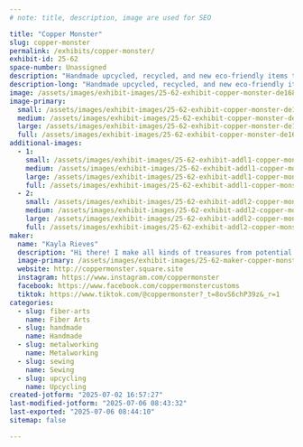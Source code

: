 ```yaml
---
# note: title, description, image are used for SEO

title: "Copper Monster"
slug: copper-monster
permalink: /exhibits/copper-monster/
exhibit-id: 25-62
space-number: Unassigned
description: "Handmade upcycled, recycled, and new eco-friendly items to help keep trash out of landfills!"
description-long: "Handmade upcycled, recycled, and new eco-friendly items to help keep trash out of landfills! Soda can earrings, snack packaging into purses, feed bags into totes - the limit does not exist! I also sew washable, reusable things such as dish scrubbers, bowl cozies, jar toppers, fabric bookmarks, scrunchies, and more!"
image: /assets/images/exhibit-images/25-62-exhibit-copper-monster-de168b5f-83dd-4ca3-9ec0-e3eed77838ab-large.jpg
image-primary: 
  small: /assets/images/exhibit-images/25-62-exhibit-copper-monster-de168b5f-83dd-4ca3-9ec0-e3eed77838ab-small.jpg
  medium: /assets/images/exhibit-images/25-62-exhibit-copper-monster-de168b5f-83dd-4ca3-9ec0-e3eed77838ab-medium.jpg
  large: /assets/images/exhibit-images/25-62-exhibit-copper-monster-de168b5f-83dd-4ca3-9ec0-e3eed77838ab-large.jpg
  full: /assets/images/exhibit-images/25-62-exhibit-copper-monster-de168b5f-83dd-4ca3-9ec0-e3eed77838ab-full.jpg
additional-images: 
  - 1:
    small: /assets/images/exhibit-images/25-62-exhibit-addl1-copper-monster-screenshot-2025-07-02-164911-small.png
    medium: /assets/images/exhibit-images/25-62-exhibit-addl1-copper-monster-screenshot-2025-07-02-164911-medium.png
    large: /assets/images/exhibit-images/25-62-exhibit-addl1-copper-monster-screenshot-2025-07-02-164911-large.png
    full: /assets/images/exhibit-images/25-62-exhibit-addl1-copper-monster-screenshot-2025-07-02-164911-full.png
  - 2:
    small: /assets/images/exhibit-images/25-62-exhibit-addl2-copper-monster-e2523d3e-4214-4ec9-9675-dfcbc1c86e78-small.jpg
    medium: /assets/images/exhibit-images/25-62-exhibit-addl2-copper-monster-e2523d3e-4214-4ec9-9675-dfcbc1c86e78-medium.jpg
    large: /assets/images/exhibit-images/25-62-exhibit-addl2-copper-monster-e2523d3e-4214-4ec9-9675-dfcbc1c86e78-large.jpg
    full: /assets/images/exhibit-images/25-62-exhibit-addl2-copper-monster-e2523d3e-4214-4ec9-9675-dfcbc1c86e78-full.jpg
maker: 
  name: "Kayla Rieves"
  description: "Hi there! I make all kinds of treasures from potential trash, helping keep things out of landfills. I turn feed bags into backpacks, chip/juice/candy bags into purses, soda cans into earrings, and more! I also sew fabric items that are washable and reusable, such as jar toppers, scrunchies, dish scrubbies, fabric bookmarks, and more!"
  image-primary: /assets/images/exhibit-images/25-62-maker-copper-monster-messenger-creation-44408dcf-c05c-47ba-9139-83932c631229-medium.jpeg
  website: http://coppermonster.square.site
  instagram: https://www.instagram.com/coppermonster
  facebook: https://www.facebook.com/coppermonstercustoms
  tiktok: https://www.tiktok.com/@coppermonster?_t=8ovS6chP39z&_r=1
categories: 
  - slug: fiber-arts
    name: Fiber Arts
  - slug: handmade
    name: Handmade
  - slug: metalworking
    name: Metalworking
  - slug: sewing
    name: Sewing
  - slug: upcycling
    name: Upcycling
created-jotform: "2025-07-02 16:57:27"
last-modified-jotform: "2025-07-06 08:43:32"
last-exported: "2025-07-06 08:44:10"
sitemap: false

---
```

